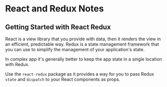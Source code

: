 # React and Redux Notes

## Getting Started with React Redux
React is a view library that you provide with data, then it renders the view in an efficient, predictable way. Redux is a state management framework that you can use to simplify the management of your application's state. 

In complex app it's generally better to keep the app state in a single location with Redux.

Use the `react-redux` package as it provides a way for you to pass Redux `state` and `dispatch` to your React components as props.
